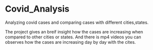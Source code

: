 # Covid_Analysis
Analyzing covid cases and comparing cases with different cities,states.

The project gives an breif insight how the cases are increasing when compared to other cities or states.
And there is mp4 videos you can observes how the cases are increasing day by day with the cites.
